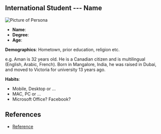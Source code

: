 ## International Student --- Name

![Picture of Persona](http://placehold.it/250x250)

* **Name**: 
* **Degree**: 
* **Age**:

**Demographics**: Hometown, prior education, religion etc.

e.g. Aman is 32 years old. He is a Canadian citizen and is multilingual (English, Arabic, French). Born in Mangalore, India, he was raised in Dubai, and moved to Victoria for university 13 years ago.

**Habits**:

* Mobile, Desktop or ...
* MAC, PC or ...
* Microsoft Office? Facebook?

## References

* [Reference](http://www.wikipedia.com/)

